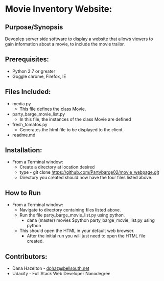 # Movie Inventory Website:

## Purpose/Synopsis
Devoplep server side software to display a website that allows viewers to gain information
about a movie, to include the movie trailor.

## Prerequisites:
- Python 2.7 or greater
- Goggle chrome, Firefox, IE

## Files Included:
- media.py
	- This file defines the class Movie.
- party_barge_movie_list.py
	- In this file, the instances of the class Movie are defined
- fresh_tomatos.py
	- Generates the html file to be displayed to the client
- readme.md

## Installation:
- From a Terminal window:
	- Create a directory at location desired
	- type - git clone  https://github.com/Partybarge02/movie_webpage.git
	- Directory you created should now have the four files listed above.

## How to Run
- From a Terminal window:
	- Navigate to directory containing files listed above.
	- Run the file party_barge_movie_list.py using python.
		- dana (master) movies $python party_barge_movie_list.py using python
	- This should open the HTML in your default web browser.
		- After the initial run you will just need to open the HTML file created.	


## Contributors:
- Dana Hazelton - dphaz@bellsouth.net
- Udacity - Full Stack Web Developer Nanodegree